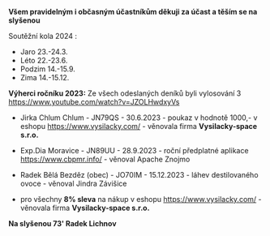 **Všem pravidelným i občasným účastníkům děkuji za účast a těším se na slyšenou**

Soutěžní kola 2024 :

- Jaro 23.-24.3.
- Léto 22.-23.6.
- Podzim 14.-15.9.
- Zima 14.-15.12.


**Výherci ročníku 2023:**
Ze všech odeslaných deníků byli vylosování 3  https://www.youtube.com/watch?v=JZOLHwdxyVs

- Jirka Chlum Chlum - JN79QS - 30.6.2023 - poukaz v hodnotě 1000,- v eshopu https://www.vysilacky.com/ - věnovala firma **Vysilacky-space s.r.o.**
- Exp.Dia Moravice - JN89UU - 28.9.2023 - roční předplatné aplikace https://www.cbpmr.info/  - věnoval Apache Znojmo
- Radek Bělá Bezděz (obec) - JO70IM - 15.12.2023 - láhev destilovaného ovoce - věnoval Jindra Závišice
 
- pro všechny **8% sleva** na nákup v eshopu https://www.vysilacky.com/ - věnovala firma **Vysilacky-space s.r.o.**
 
 
**Na slyšenou 73' Radek Lichnov**
